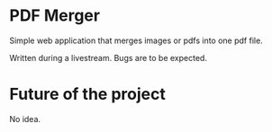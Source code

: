 # PDF Merger
Simple web application that merges images or pdfs into one pdf file.

Written during a livestream.
Bugs are to be expected.

# Future of the project
No idea.
